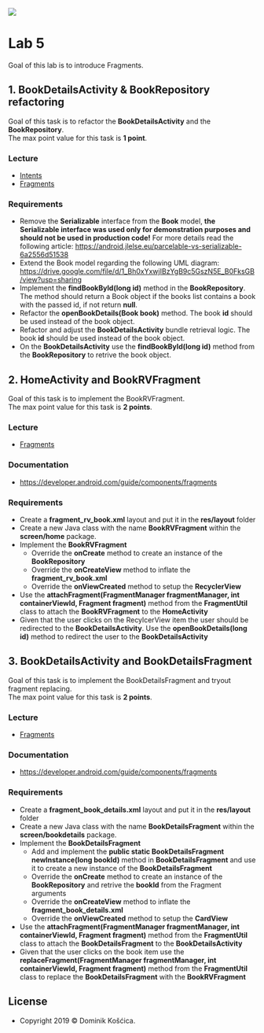 ![](https://www.medicalcenter.virginia.edu/mobile-device-setup/colorsAndroidlogo.jpg/?s=50)

# Lab 5
Goal of this lab is to introduce Fragments.

## 1. BookDetailsActivity & BookRepository refactoring
Goal of this task is to refactor the **BookDetailsActivity** and the **BookRepository**.</br>
The max point value for this task is **1 point**.

### Lecture
* [Intents](https://drive.google.com/file/d/1PnqYaTrP2rdr8m3DngencTxkG9P3Epes/view)
* [Fragments](https://drive.google.com/file/d/1dbock4krogYRd9kmfzTyiWqQl4uZCVBw/view)

### Requirements
* Remove the **Serializable** interface from the **Book** model, **the Serializable interface was used only for demonstration purposes and should not be used in production code!** For more details read the following article: https://android.jlelse.eu/parcelable-vs-serializable-6a2556d51538
* Extend the Book model regarding the following UML diagram: https://drive.google.com/file/d/1_Bh0xYxwjIBzYgB9c5GszN5E_B0FksGB/view?usp=sharing
* Implement the **findBookById(long id)** method in the **BookRepository**. The method should return a Book object if the books list contains a book with the passed id, if not return **null**.
* Refactor the **openBookDetails(Book book)** method. The book **id** should be used instead of the book object.
* Refactor and adjust the **BookDetailsActivity** bundle retrieval logic. The book **id** should be used instead of the book object.
* On the **BookDetailsActivity** use the **findBookById(long id)** method from the **BookRepository** to retrive the book object.


## 2. HomeActivity and BookRVFragment
Goal of this task is to implement the BookRVFragment.</br>
The max point value for this task is **2 points**.

### Lecture
* [Fragments](https://drive.google.com/file/d/1dbock4krogYRd9kmfzTyiWqQl4uZCVBw/view)

### Documentation
* https://developer.android.com/guide/components/fragments

### Requirements
* Create a **fragment_rv_book.xml** layout and put it in the **res/layout** folder
* Create a new Java class with the name **BookRVFragment** within the **screen/home** package.
* Implement the **BookRVFragment**
    * Override the **onCreate** method to create an instance of the **BookRepository**
    * Override the **onCreateView** method to inflate the **fragment_rv_book.xml**
    * Override the **onViewCreated** method to setup the **RecyclerView**
* Use the **attachFragment(FragmentManager fragmentManager, int containerViewId, Fragment fragment)** method from the **FragmentUtil** class to attach the **BookRVFragment** to the **HomeActivity**
* Given that the user clicks on the RecylcerView item the user should be redirected to the **BookDetailsActivity**. Use the **openBookDetails(long id)** method to redirect the user to the **BookDetailsActivity**

## 3. BookDetailsActivity and BookDetailsFragment
Goal of this task is to implement the BookDetailsFragment and tryout fragment replacing.</br>
The max point value for this task is **2 points**.

### Lecture
* [Fragments](https://drive.google.com/file/d/1dbock4krogYRd9kmfzTyiWqQl4uZCVBw/view)

### Documentation
* https://developer.android.com/guide/components/fragments

### Requirements
* Create a **fragment_book_details.xml** layout and put it in the **res/layout** folder
* Create a new Java class with the name **BookDetailsFragment** within the **screen/bookdetails** package.
* Implement the **BookDetailsFragment**
    * Add and implement the **public static BookDetailsFragment newInstance(long bookId)** method in **BookDetailsFragment** and use it to create a new instance of the **BookDetailsFragment**
    * Override the **onCreate** method to create an instance of the **BookRepository** and retrive the **bookId** from the Fragment arguments
    * Override the **onCreateView** method to inflate the **fragment_book_details.xml**
    * Override the **onViewCreated** method to setup the **CardView**
* Use the **attachFragment(FragmentManager fragmentManager, int containerViewId, Fragment fragment)** method from the **FragmentUtil** class to attach the **BookDetailsFragment** to the **BookDetailsActivity**
* Given that the user clicks on the book item use the **replaceFragment(FragmentManager fragmentManager, int containerViewId, Fragment fragment)** method from the **FragmentUtil** class to replace the **BookDetailsFragment** with the **BookRVFragment**

## License
* Copyright 2019 © Dominik Košćica.

